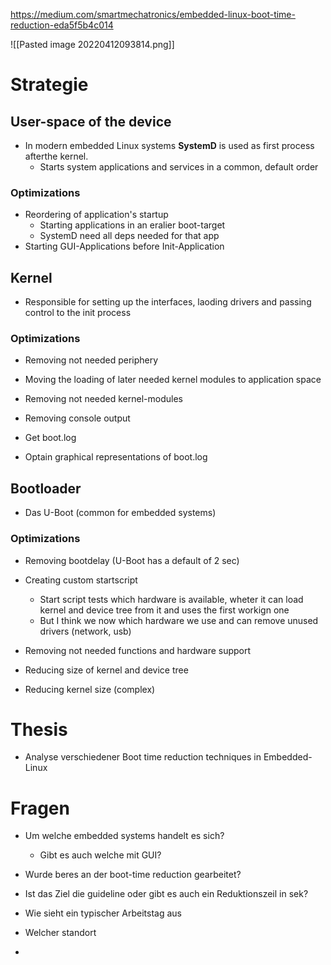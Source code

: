https://medium.com/smartmechatronics/embedded-linux-boot-time-reduction-eda5f5b4c014

![[Pasted image 20220412093814.png]]

# Strategie 
## User-space of the device 
- In modern embedded Linux systems **SystemD** is used as first process afterthe kernel. 
	- Starts system applications and services in a common, default order

### Optimizations
- Reordering of application's startup  
	- Starting applications in an eralier boot-target
	- SystemD need all deps needed for that app 
- Starting GUI-Applications before Init-Application

## Kernel
- Responsible for setting up the interfaces, laoding drivers and passing control to the init process 

### Optimizations
- Removing not needed periphery
- Moving the loading of later needed kernel modules to application space 
- Removing not needed kernel-modules 
- Removing console output 

- Get boot.log
 - Optain graphical representations of boot.log

## Bootloader
- Das U-Boot (common for embedded systems)

### Optimizations
- Removing bootdelay (U-Boot has a default of 2 sec)
- Creating custom startscript 
	- Start script tests which hardware is available, wheter it can load kernel and device tree from it and uses the first workign one 
	- But I think we now which hardware we use and can remove unused drivers (network, usb)
- Removing not needed functions and hardware support 
- Reducing size of kernel and device tree

- Reducing kernel size (complex)


# Thesis 
- Analyse verschiedener Boot time reduction techniques in Embedded-Linux

# Fragen 
- Um welche embedded systems handelt es sich? 
	- Gibt es auch welche mit GUI?
- Wurde beres an der boot-time reduction gearbeitet? 
- Ist das Ziel die guideline oder gibt es auch ein Reduktionszeil in sek?


- Wie sieht ein typischer Arbeitstag aus 
- Welcher standort 
- 